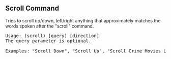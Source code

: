 <h2>Scroll Command</h2>

Tries to scroll up/down, left/right anything that approximately matches the words spoken after the "scroll" command.

<pre>
Usage: (scroll) [query] [direction]
The query parameter is optional.

Examples: "Scroll Down", "Scroll Up", "Scroll Crime Movies Left", "Scroll Playlist Section Down"
</pre>